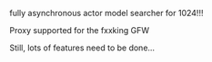 fully asynchronous actor model searcher for 1024!!!

Proxy supported for the fxxking GFW

Still, lots of features need to be done...
